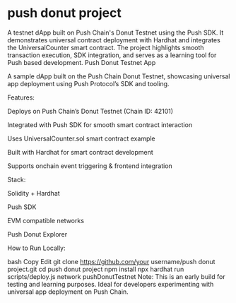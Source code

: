 # push donut project
A testnet dApp built on Push Chain's Donut Testnet using the Push SDK. It demonstrates universal contract deployment with Hardhat and integrates the UniversalCounter smart contract. The project highlights smooth transaction execution, SDK integration, and serves as a learning tool for Push based development.
Push Donut Testnet App

A sample dApp built on the Push Chain Donut Testnet, showcasing universal app deployment using Push Protocol’s SDK and tooling.

Features:

Deploys on Push Chain’s Donut Testnet (Chain ID: 42101)

Integrated with Push SDK for smooth smart contract interaction

Uses UniversalCounter.sol smart contract example

Built with Hardhat for smart contract development

Supports onchain event triggering & frontend integration

Stack:

Solidity + Hardhat

Push SDK

EVM compatible networks

Push Donut Explorer

How to Run Locally:

bash
Copy
Edit
git clone https://github.com/your username/push donut project.git
cd push donut project
npm install
npx hardhat run scripts/deploy.js network pushDonutTestnet 
Note:
This is an early build for testing and learning purposes. Ideal for developers experimenting with universal app deployment on Push Chain.

